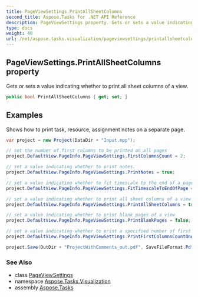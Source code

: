 ```yaml
---
title: PageViewSettings.PrintAllSheetColumns
second_title: Aspose.Tasks for .NET API Reference
description: PageViewSettings property. Gets or sets a value indicating whether to print all sheet columns of a view
type: docs
weight: 40
url: /net/aspose.tasks.visualization/pageviewsettings/printallsheetcolumns/
---
```

## PageViewSettings.PrintAllSheetColumns property

Gets or sets a value indicating whether to print all sheet columns of a view.

```csharp
public bool PrintAllSheetColumns { get; set; }
```

## Examples

Shows how to print task, resource, assignment notes on a separate page.

```csharp
var project = new Project(DataDir + "Input.mpp");

// set the number of first columns to be printed on all pages
project.DefaultView.PageInfo.PageViewSettings.FirstColumnsCount = 2;

// set a value indicating whether to print notes.
project.DefaultView.PageInfo.PageViewSettings.PrintNotes = true;

// set a value indicating whether to fit timescale to the end of a page when printing.
project.DefaultView.PageInfo.PageViewSettings.FitTimescaleToEndOfPage = true;

// set a value indicating whether to print all sheet columns of a view
project.DefaultView.PageInfo.PageViewSettings.PrintAllSheetColumns = true;

// set a value indicating whether to print blank pages of a view
project.DefaultView.PageInfo.PageViewSettings.PrintBlankPages = false;

// set a value indicating whether to print a specified number of first columns on all pages
project.DefaultView.PageInfo.PageViewSettings.PrintFirstColumnsCountOnAllPages = true;

project.Save(OutDir + "ProjectWithComments_out.pdf", SaveFileFormat.Pdf);
```

### See Also

* class [PageViewSettings](../)
* namespace [Aspose.Tasks.Visualization](../../pageviewsettings/)
* assembly [Aspose.Tasks](../../../)


